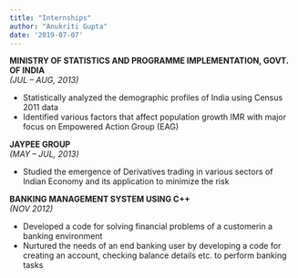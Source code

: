 ```yaml
---
title: "Internships"
author: "Anukriti Gupta"
date: '2019-07-07'
---
```



 **MINISTRY OF STATISTICS AND PROGRAMME IMPLEMENTATION, GOVT. OF INDIA**     
  *(JUL – AUG, 2013)*

 *	Statistically analyzed the demographic profiles of India using Census 2011 data 
 *	Identified various factors that affect population growth IMR with major focus on Empowered Action Group (EAG)
                   

 **JAYPEE GROUP**      
  *(MAY – JUL, 2013)*

 *	Studied the emergence of Derivatives trading in various sectors of Indian Economy and its application to minimize the risk 

 **BANKING MANAGEMENT SYSTEM USING C++**     
  *(NOV 2012)*

 *	Developed a code for solving financial problems of a customerin a banking environment
 *	Nurtured the needs of an end banking user by developing a code for creating an account, checking balance details etc. to         perform banking tasks 

